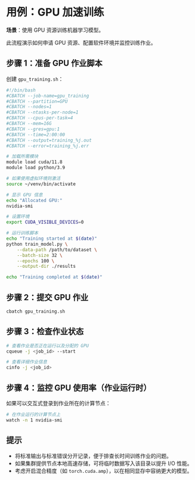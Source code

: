 # 用例：GPU 加速训练

**场景**：使用 GPU 资源训练机器学习模型。

此流程演示如何申请 GPU 资源、配置软件环境并监控训练作业。

## 步骤 1：准备 GPU 作业脚本

创建 `gpu_training.sh`：

```bash
#!/bin/bash
#CBATCH --job-name=gpu_training
#CBATCH --partition=GPU
#CBATCH --nodes=1
#CBATCH --ntasks-per-node=1
#CBATCH --cpus-per-task=4
#CBATCH --mem=16G
#CBATCH --gres=gpu:1
#CBATCH --time=2:00:00
#CBATCH --output=training_%j.out
#CBATCH --error=training_%j.err

# 加载所需模块
module load cuda/11.8
module load python/3.9

# 如果使用虚拟环境则激活
source ~/venv/bin/activate

# 显示 GPU 信息
echo "Allocated GPU:"
nvidia-smi

# 设置环境
export CUDA_VISIBLE_DEVICES=0

# 运行训练脚本
echo "Training started at $(date)"
python train_model.py \
    --data-path /path/to/dataset \
    --batch-size 32 \
    --epochs 100 \
    --output-dir ./results

echo "Training completed at $(date)"
```

## 步骤 2：提交 GPU 作业

```bash
cbatch gpu_training.sh
```

## 步骤 3：检查作业状态

```bash
# 查看作业是否正在运行以及分配的 GPU
cqueue -j <job_id> --start

# 查看详细作业信息
cinfo -j <job_id>
```

## 步骤 4：监控 GPU 使用率（作业运行时）

如果可以交互式登录到作业所在的计算节点：

```bash
# 在作业运行的计算节点上
watch -n 1 nvidia-smi
```

## 提示

- 将标准输出与标准错误分开记录，便于排查长时间训练作业的问题。
- 如果集群提供节点本地高速存储，可将临时数据写入该目录以提升 I/O 性能。
- 考虑开启混合精度（如 `torch.cuda.amp`），以在相同显存中容纳更大的模型。
